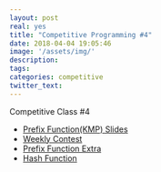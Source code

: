 ```yaml
---
layout: post
real: yes
title: "Competitive Programming #4"
date: 2018-04-04 19:05:46
image: '/assets/img/'
description:
tags:
categories: competitive
twitter_text:
---
```


Competitive Class #4

* [Prefix Function(KMP) Slides](https://docs.google.com/presentation/d/1PWhoTL9gxsNMn1fdWtd3HzmMtvKwwKc5yG7zn1quQp8/edit?usp=sharing)
* [Weekly Contest](https://a2oj.com/contest?ID=36383)
* [Prefix Function Extra](https://e-maxx-eng.appspot.com/string/prefix-function.html)
* [Hash Function](https://e-maxx-eng.appspot.com/string/string-hashing.html)